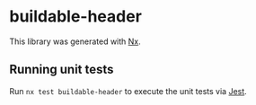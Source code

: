 # buildable-header

This library was generated with [Nx](https://nx.dev).

## Running unit tests

Run `nx test buildable-header` to execute the unit tests via [Jest](https://jestjs.io).
